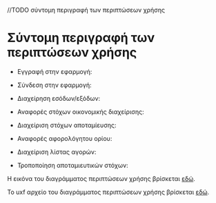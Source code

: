 //TODO σύντομη περιγραφή των περιπτώσεων χρήσης

<h1>Σύντομη περιγραφή των περιπτώσεων χρήσης</h1>

* Εγγραφή στην εφαρμογή:

* Σύνδεση στην εφαρμογή:

* Διαχείρηση εσόδων/εξόδων:

* Αναφορές στόχων οικονομικής διαχείρισης:

* Διαχείριση στόχων αποταμίευσης:

* Αναφορές αφορολόγητου ορίου:

* Διαχείριση λίστας αγορών:

* Τροποποίηση αποταμιευτικών στόχων:


Η εικόνα του διαγράμματος περιπτώσεων χρήσης βρίσκεται [εδώ](https://gitlab.com/softeng-2019-20/fin-assistant/-/blob/master/diagrams/use%20case.jpg).

Το uxf αρχείο του διαγράμματος περιπτώσεων χρήσης βρίσκεται [εδώ](https://gitlab.com/softeng-2019-20/fin-assistant/-/blob/master/diagrams/use%20case.uxf).

